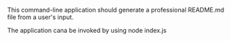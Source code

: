 This command-line application should generate a professional README.md file from a user's input.

The application cana be invoked by using node index.js